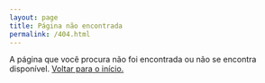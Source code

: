```yaml
---
layout: page
title: Página não encontrada
permalink: /404.html
---
```


A página que você procura não foi encontrada ou não se encontra disponível.
[Voltar para o início.](http://lucasmahle.com.br)